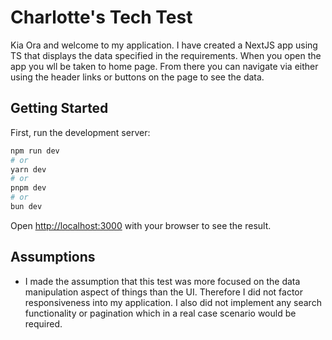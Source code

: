 # Charlotte's Tech Test

Kia Ora and welcome to my application. I have created a NextJS app using TS that displays the data specified in the requirements. When you open the app you wll be taken to home page. From there you can navigate via either using the header links or buttons on the page to see the data.

## Getting Started

First, run the development server:

```bash
npm run dev
# or
yarn dev
# or
pnpm dev
# or
bun dev
```

Open [http://localhost:3000](http://localhost:3000) with your browser to see the result.

## Assumptions

- I made the assumption that this test was more focused on the data manipulation aspect of things than the UI. Therefore I did not factor responsiveness into my application. I also did not implement any search functionality or pagination which in a real case scenario would be required.
